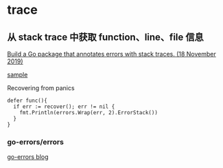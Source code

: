 # trace

## 从 stack trace 中获取 function、line、file 信息

[Build a Go package that annotates errors with stack traces. (18 November 2019)](https://www.komu.engineer/blogs/golang-stacktrace/golang-stacktrace)

[sample](stacktrace_from_runtime/main1.go)

Recovering from panics

```cassandraql
defer func(){
  if err := recover(); err != nil {
    fmt.Println(errors.Wrap(err, 2).ErrorStack())
  }
}
```

### go-errors/errors

[go-errors blog](https://www.bugsnag.com/blog/go-errors)

